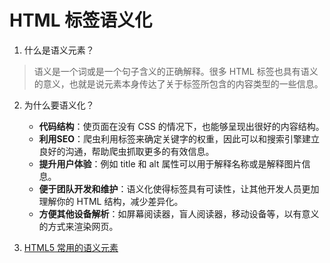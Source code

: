# HTML 标签语义化

1. 什么是语义元素？

> 语义是一个词或是一个句子含义的正确解释。很多 HTML 标签也具有语义的意义，也就是说元素本身传达了关于标签所包含的内容类型的一些信息。

2. 为什么要语义化？
    + **代码结构**：使页面在没有 CSS 的情况下，也能够呈现出很好的内容结构。  
    + **利用SEO**：爬虫利用标签来确定关键字的权重，因此可以和搜索引擎建立良好的沟通，帮助爬虫抓取更多的有效信息。  
    + **提升用户体验**：例如 title 和 alt 属性可以用于解释名称或是解释图片信息。  
    + **便于团队开发和维护**：语义化使得标签具有可读性，让其他开发人员更加理解你的 HTML 结构，减少差异化。
    + **方便其他设备解析**：如屏幕阅读器，盲人阅读器，移动设备等，以有意义的方式来渲染网页。

3. [HTML5 常用的语义元素](https://developer.mozilla.org/zh-CN/docs/Web/HTML/Element#inline_text_semantics)

